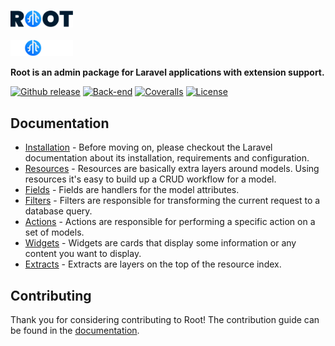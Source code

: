 <p>
  <a href="https://root.conedevelopment.com/#gh-light-mode-only">
    <br/>
    <img src="./.github/root-logo-dark.svg" alt="Root" width="100">
    <br/>
  </a>
  <a href="https://root.conedevelopment.com/#gh-dark-mode-only">
    <br/>
    <img src="./.github/root-logo-light.svg" alt="Root" width="100">
    <br/>
  </a>
</p>

**Root is an admin package for Laravel applications with extension support.**

[![Github release](https://img.shields.io/github/v/release/conedevelopment/root?color=1583f9&logo=github&logoColor=white&style=for-the-badge)](https://github.com/conedevelopment/root/releases)
[![Back-end](https://img.shields.io/github/actions/workflow/status/conedevelopment/root/back-end.yml?branch=master&logo=github&label=Back-end&style=for-the-badge)](https://github.com/conedevelopment/root/actions/workflows/back-end.yml)
[![Coveralls](https://img.shields.io/coveralls/github/conedevelopment/root?color=1583f9&style=for-the-badge)](https://coveralls.io/github/conedevelopment/root)
[![License](https://img.shields.io/badge/license-MIT-1583f9?style=for-the-badge)](LICENSE)

## Documentation

- [Installation](https://root.conedevelopment.com/docs/installation) - Before moving on, please checkout the Laravel documentation about its installation, requirements and configuration.
- [Resources](https://root.conedevelopment.com/docs/resources) - Resources are basically extra layers around models. Using resources it's easy to build up a CRUD workflow for a model.
- [Fields](https://root.conedevelopment.com/docs/fields) - Fields are handlers for the model attributes.
- [Filters](https://root.conedevelopment.com/docs/filters) - Filters are responsible for transforming the current request to a database query.
- [Actions](https://root.conedevelopment.com/docs/actions) - Actions are responsible for performing a specific action on a set of models.
- [Widgets](https://root.conedevelopment.com/docs/widgets) - Widgets are cards that display some information or any content you want to display.
- [Extracts](https://root.conedevelopment.com/docs/extracts) - Extracts are layers on the top of the resource index.

## Contributing

Thank you for considering contributing to Root! The contribution guide can be found in the [documentation](https://root.conedevelopment.com/docs/contribution).
